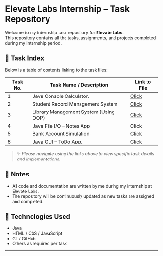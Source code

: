 # Elevate Labs Internship – Task Repository

Welcome to my internship task repository for **Elevate Labs**.  
This repository contains all the tasks, assignments, and projects completed during my internship period.

## 📂 Task Index

Below is a table of contents linking to the task files:

| Task No. | Task Name / Description                                    | Link to File                                  |
|----------|------------------------------------------------------------|-----------------------------------------------|
| 1        | Java Console Calculator.                                   | [Click](./SimpleCalculatorTask1/README.md)    |
| 2        | Student Record Management System                           | [Click](./StudentManagementSystem/README.md)  |
| 3        | Library Management System (Using OOP)                      | [Click](./LibraryManagementSystem/README.md) |
| 4        | Java File I/O – Notes App                                  | [Click](./NotesApp/Readme.md)    |
| 5        | Bank Account Simulation                                  | [Click](./BankAccountSimulation/ReadMe.md)    |
| 6        | Java GUI – ToDo App.                               | [Click](./ToDoApp/ReadMe.md)    |

> ✨ *Please navigate using the links above to view specific task details and implementations.*

## 📌 Notes

- All code and documentation are written by me during my internship at Elevate Labs.
- The repository will be continuously updated as new tasks are assigned and completed.

## 🚀 Technologies Used

- Java
- HTML / CSS / JavaScript
- Git / GitHub
- Others as required per task

---

